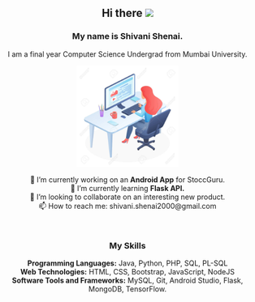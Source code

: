 <h2 align="center"> Hi there <img src="https://media.giphy.com/media/hvRJCLFzcasrR4ia7z/giphy.gif" height="50"> </h2>

<h3 align="center"> My name is <strong>Shivani Shenai.</strong> </h3>
<p align="center"> I am a final year Computer Science Undergrad from Mumbai University. </p>

<p align="center">
<img src="https://raw.githubusercontent.com/shivani-2/shivani-2/master/lady.jpg" width="200px" height="200px">
</p>

<p align="center">
 🔭 I’m currently working on an <strong> Android App</strong> for StoccGuru. <br />
🌱 I’m currently learning <strong>Flask API.</strong> <br />
👯 I’m looking to collaborate on an interesting new product. <br />
📫 How to reach me: shivani.shenai2000@gmail.com
</p>
<br /> 
<h3 align="center"> My Skills </h3>
<p align="center"> 
<strong>Programming Languages:</strong> Java, Python, PHP, SQL, PL-SQL <br />
<strong>Web Technologies:</strong> HTML, CSS, Bootstrap, JavaScript, NodeJS <br />
<strong>Software Tools and Frameworks:</strong> MySQL, Git, Android Studio, Flask, MongoDB, TensorFlow. 
</p>
